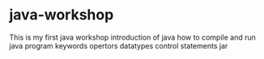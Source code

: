# java-workshop
This is my first java workshop
introduction of  java
how to compile and run java program
keywords
opertors
datatypes
control statements
jar
